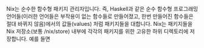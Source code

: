 Nix는 순수한 함수형 패키지 관리자입니다. 즉, Haskell과 같은 순수 함수형 프로그래밍 언어들(이러한 언어들은 부작용이 없는 함수들로 만들어졌고, 한번 만들어진 함수들은 절대 바뀌지 않음)에서의 값들(values) 처럼 패키지들을 대합니다. Nix는 패키지들을 Nix 저장소(보통 /nix/store) 내부에 각각의 패키지를 위한 고유한 하위 디렉토리에 저장합니다. 예를 들면
